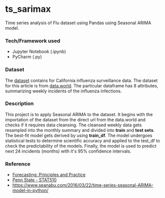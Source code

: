 # ts_sarimax
Time series analysis of Flu dataset using Pandas using Seasonal ARIMA model.

### Tech/Framework used
- Jupyter Notebook (.ipynb)
- PyCharm (.py)

### Dataset
The [dataset](https://data.world/chhs/fc544658-35c5-4be0-af20-fc703bc57c13) contains for California influenza surveillance data. The dataset for this article is from [data.world](https://data.world/chhs/fc544658-35c5-4be0-af20-fc703bc57c13/workspace/file?filename=clinical-sentinel-laboratory-influenza-and-other-respiratory-virus-surveillance.csv). The particular dataframe has 8 attributes, summarizing weekly incidents of the influenza infections.

### Description
This project is to apply Seasonal ARIMA to the dataset. It begins with the importation of the dataset from the direct url from the data.world and checks if it requires data cleansing. The cleansed weekly data gets resampled into the monthly summary and divided into **train** and **test sets**. The best-fit model gets derived by using **train_df**. The model undergoes statistical tests to determine scientific accuracy and applied to the test_df to check the predictability of the models. Finally, the model is used to predict next 24 incidents (months) with it's 95% confidence intervals.

### Reference
- [Forecasting: Principles and Practice](https://otexts.com/fpp2/seasonal-arima.html)
- [Penn State - STAT510](https://online.stat.psu.edu/stat510/lesson/4/4.1)
- https://www.seanabu.com/2016/03/22/time-series-seasonal-ARIMA-model-in-python/
